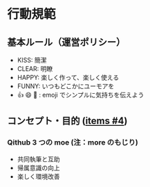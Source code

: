 # 行動規範

## 基本ルール（運営ポリシー）

- KISS: 簡潔
- CLEAR: 明瞭
- HAPPY: 楽しく作って、楽しく使える
- FUNNY: いつもどこかにユーモアを
- 👍 😄 🤔 : emoji でシンプルに気持ちを伝えよう

## コンセプト・目的 ([items #4](https://github.com/Qithub-BOT/items/issues/4))

### Qithub 3 つの moe (注：more のもじり)

- 共同執筆と互助
- 帰属意識の向上
- 楽しく環境改善